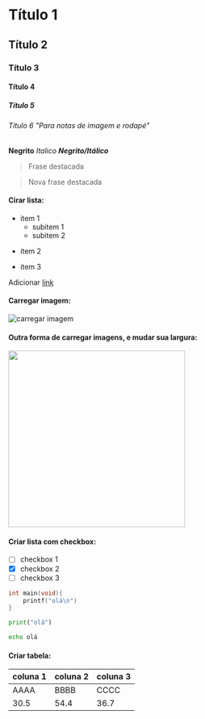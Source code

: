 # Título 1
## Título 2
### Título 3
#### Título 4
##### Título 5
###### Título 6 "Para notas de imagem e rodapé"

<!-- comentário -->

**Negrito** *Italico* ***Negrito/Itálico***

> Frase destacada

> Nova frase destacada

#### Cirar lista:
- item 1
    - subitem 1
    * subitem 2
* item 2
- item 3

Adicionar [link](https://github.com/faleite)

#### Carregar imagem:
![carregar imagem](https://encurtador.com.br/fkAZ3)

#### Outra forma de carregar imagens, e mudar sua largura:
<img src="https://encurtador.com.br/fkAZ3" width=350>

#### Criar lista com checkbox:
- [ ] checkbox 1
- [x] checkbox 2
- [ ] checkbox 3

<!-- fazer identação de código:
```c
insira seu(codigo){
    aqui
}
``` -->

```c
int main(void){
    printf("olá\n")
}
```

```py
print("olá")
```

```sh
echo olá
```
#### Criar tabela:
coluna 1 | coluna 2 | coluna 3 |
---|---|---|
AAAA | BBBB | CCCC |
30.5 | 54.4 | 36.7 |

